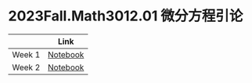 # 2023Fall.Math3012.01 微分方程引论

|  | Link |
| ---- | ---- |
| Week 1 | [Notebook](./week_1.ipynb) |
| Week 2 | [Notebook](./week_2.ipynb) |